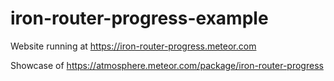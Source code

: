 # iron-router-progress-example
Website running at https://iron-router-progress.meteor.com

Showcase of https://atmosphere.meteor.com/package/iron-router-progress

